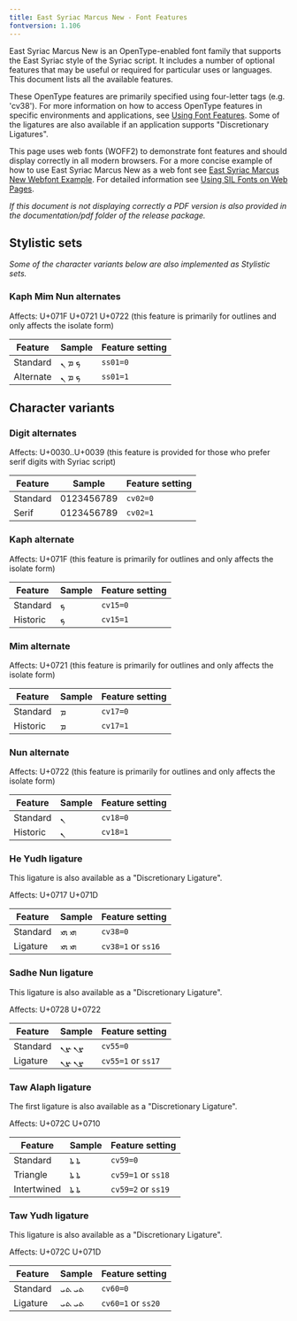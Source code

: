 ```yaml
---
title: East Syriac Marcus New - Font Features
fontversion: 1.106
---
```


East Syriac Marcus New is an OpenType-enabled font family that supports the East Syriac style of the Syriac script. It includes a number of optional features that may be useful or required for particular uses or languages. This document lists all the available features.

These OpenType features are primarily specified using four-letter tags (e.g. 'cv38'). For more information on how to access OpenType features in specific environments and applications, see [Using Font Features](https://software.sil.org/fonts/features). Some of the ligatures are also available if an application supports "Discretionary Ligatures".

This page uses web fonts (WOFF2) to demonstrate font features and should display correctly in all modern browsers. For a more concise example of how to use East Syriac Marcus New as a web font see [East Syriac Marcus New Webfont Example](../web/EastSyriacMarcusNew-webfont-example.html). For detailed information see [Using SIL Fonts on Web Pages](https://software.sil.org/fonts/webfonts).

*If this document is not displaying correctly a PDF version is also provided in the documentation/pdf folder of the release package.*

## Stylistic sets

_Some of the character variants below are also implemented as Stylistic sets._

### Kaph Mim Nun alternates

<span class='affects'>Affects: U+071F U+0721 U+0722  (this feature is primarily for outlines and only affects the isolate form)</span>

Feature | Sample                      | Feature setting
------- | --------------------------- | -------
Standard | <span class='esmn-R normal'>&#x071F; &#x0721; &#x0722;</span> | `ss01=0`
Alternate  | <span class='esmn-R normal' style='font-feature-settings: "ss01" 1'>&#x071F; &#x0721; &#x0722;</span> | `ss01=1`

## Character variants

### Digit alternates

<span class='affects'>Affects: U+0030..U+0039  (this feature is provided for those who prefer serif digits with Syriac script)</span>

Feature | Sample                      | Feature setting
------- | --------------------------- | -------
Standard | <span class='esmn-R normal'>0123456789</span> | `cv02=0`
Serif  | <span class='esmn-R normal' style='font-feature-settings: "cv02" 1'>0123456789</span> | `cv02=1`

### Kaph alternate

<span class='affects'>Affects: U+071F (this feature is primarily for outlines and only affects the isolate form)</span>

Feature | Sample                      | Feature setting
------- | --------------------------- | -------
Standard | <span class='esmn-R normal'>&#x071F;</span> | `cv15=0`
Historic  | <span class='esmn-R normal' style='font-feature-settings: "cv15" 1'>&#x071F;</span> | `cv15=1`

### Mim alternate

<span class='affects'>Affects: U+0721 (this feature is primarily for outlines and only affects the isolate form)</span>

Feature | Sample                      | Feature setting
------- | --------------------------- | -------
Standard | <span class='esmn-R normal'>&#x0721;</span> | `cv17=0`
Historic  | <span class='esmn-R normal' style='font-feature-settings: "cv17" 1'>&#x0721;</span> | `cv17=1`

### Nun alternate

<span class='affects'>Affects: U+0722 (this feature is primarily for outlines and only affects the isolate form)</span>

Feature | Sample                      | Feature setting
------- | --------------------------- | -------
Standard | <span class='esmn-R normal'>&#x0722;</span> | `cv18=0`
Historic  | <span class='esmn-R normal' style='font-feature-settings: "cv18" 1'>&#x0722;</span> | `cv18=1`

### He Yudh ligature

This ligature is also available as a "Discretionary Ligature".

<span class='affects'>Affects: U+0717 U+071D</span>

Feature | Sample                      | Feature setting
------- | --------------------------- | -------
Standard | <span class='esmn-R normal'>&#x0717;&#x071D; &#x200D;&#x0717;&#x071D;</span> | `cv38=0`
Ligature | <span class='esmn-R normal' style='font-feature-settings: "cv38" 1'>&#x0717;&#x071D; &#x200D;&#x0717;&#x071D;</span> | `cv38=1` or `ss16`

### Sadhe Nun ligature

This ligature is also available as a "Discretionary Ligature".

<span class='affects'>Affects: U+0728 U+0722</span>

Feature | Sample                      | Feature setting
------- | --------------------------- | -------
Standard | <span class='esmn-R normal'>&#x0728;&#x0722; &#x200D;&#x0728;&#x0722;</span> | `cv55=0`
Ligature | <span class='esmn-R normal' style='font-feature-settings: "cv55" 1'>&#x0728;&#x0722; &#x200D;&#x0728;&#x0722;</span> | `cv55=1` or `ss17`

### Taw Alaph ligature

The first ligature is also available as a "Discretionary Ligature".

<span class='affects'>Affects: U+072C U+0710</span>

Feature | Sample                      | Feature setting
------- | --------------------------- | -------
Standard    | <span class='esmn-R normal'>&#x072C;&#x0710; &#x200D;&#x072C;&#x0710;</span> | `cv59=0`
Triangle    | <span class='esmn-R normal' style='font-feature-settings: "cv59" 1'>&#x072C;&#x0710; &#x200D;&#x072C;&#x0710;</span> | `cv59=1` or `ss18`
Intertwined | <span class='esmn-R normal' style='font-feature-settings: "cv59" 2'>&#x072C;&#x0710; &#x200D;&#x072C;&#x0710;</span> | `cv59=2` or `ss19`

### Taw Yudh ligature

This ligature is also available as a "Discretionary Ligature".

<span class='affects'>Affects: U+072C U+071D</span>

Feature | Sample                      | Feature setting
------- | --------------------------- | -------
Standard | <span dir="rtl" class='esmn-R normal'>&#x072C;&#x071D; &#x200D;&#x072C;&#x071D;</span> | `cv60=0`
Ligature | <span dir="rtl" class='esmn-R normal' style='font-feature-settings: "cv60" 1'>&#x072C;&#x071D; &#x200D;&#x072C;&#x071D;</span> | `cv60=1` or `ss20`

<!-- PRODUCT SITE ONLY
[font id='esmn' face='EastSyriacMarcusNew-Regular' size='150%' rtl=1]
-->
